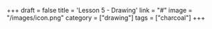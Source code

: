 +++
draft = false
title = 'Lesson 5 - Drawing'
link = "#"
image = "/images/icon.png"
category = ["drawing"]
tags = ["charcoal"]
+++

